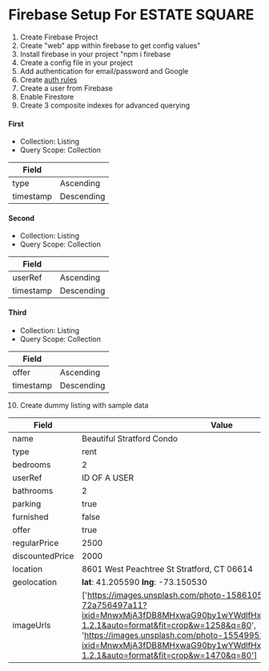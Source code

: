 # Firebase Setup For ESTATE SQUARE

1. Create Firebase Project
2. Create "web" app within firebase to get config values"
3. Install firebase in your project "npm i firebase
4. Create a config file in your project
5. Add authentication for email/password and Google
6. Create [auth rules](https://gist.github.com/bradtraversy/6d7de7e877d169a6aa4e61140d25767f)
7. Create a user from Firebase
8. Enable Firestore
9. Create 3 composite indexes for advanced querying

#### First

- Collection: Listing
- Query Scope: Collection

| Field      |  |
| ----------- | ----------- |
| type      | Ascending       |
| timestamp   | Descending        |


#### Second

- Collection: Listing
- Query Scope: Collection

| Field      |  |
| ----------- | ----------- |
| userRef      | Ascending       |
| timestamp   | Descending        |

#### Third

- Collection: Listing
- Query Scope: Collection

| Field      |  |
| ----------- | ----------- |
| offer      | Ascending       |
| timestamp   | Descending        |

10. Create dummy listing with sample data

| Field      | Value |
| ----------- | ----------- |
| name     |     Beautiful Stratford Condo   |
| type   | rent        |
| bedrooms   | 2        |
| userRef   | ID OF A USER        |
| bathrooms   | 2        |
| parking   | true        |
| furnished   | false        |
| offer   | true        |
| regularPrice   | 2500        |
| discountedPrice   | 2000        |
| location   | 8601 West Peachtree St Stratford, CT 06614        |
| geolocation   | **lat**: 41.205590  **lng**: -73.150530         |
| imageUrls   | ['https://images.unsplash.com/photo-1586105251261-72a756497a11?ixid=MnwxMjA3fDB8MHxwaG90by1wYWdlfHx8fGVufDB8fHx8&ixlib=rb-1.2.1&auto=format&fit=crop&w=1258&q=80', 'https://images.unsplash.com/photo-1554995207-c18c203602cb?ixid=MnwxMjA3fDB8MHxwaG90by1wYWdlfHx8fGVufDB8fHx8&ixlib=rb-1.2.1&auto=format&fit=crop&w=1470&q=80']        |

